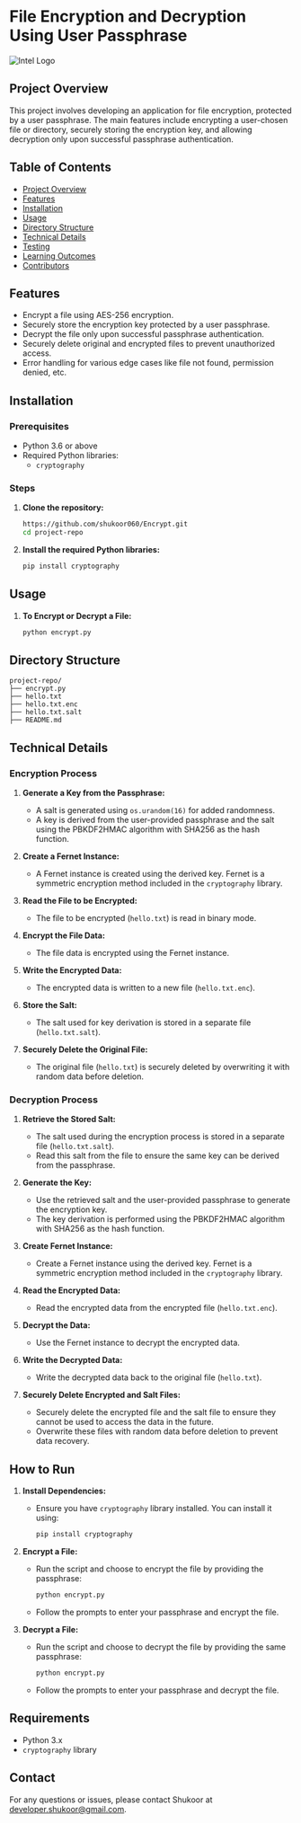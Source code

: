 # **File Encryption and Decryption Using User Passphrase**

![Intel Logo](https://logodownload.org/wp-content/uploads/2014/04/intel-logo-5-1.png)

## **Project Overview**

This project involves developing an application for file encryption, protected by a user passphrase. The main features include encrypting a user-chosen file or directory, securely storing the encryption key, and allowing decryption only upon successful passphrase authentication.

## **Table of Contents**

- [Project Overview](#project-overview)
- [Features](#features)
- [Installation](#installation)
- [Usage](#usage)
- [Directory Structure](#directory-structure)
- [Technical Details](#technical-details)
- [Testing](#testing)
- [Learning Outcomes](#learning-outcomes)
- [Contributors](#contributors)

## **Features**

- Encrypt a file using AES-256 encryption.
- Securely store the encryption key protected by a user passphrase.
- Decrypt the file only upon successful passphrase authentication.
- Securely delete original and encrypted files to prevent unauthorized access.
- Error handling for various edge cases like file not found, permission denied, etc.

## **Installation**

### **Prerequisites**

- Python 3.6 or above
- Required Python libraries:
  - `cryptography`


### **Steps**

1. **Clone the repository:**

    ```bash
    https://github.com/shukoor060/Encrypt.git
    cd project-repo
    ```

2. **Install the required Python libraries:**

    ```bash
    pip install cryptography 
    ```

## **Usage**

1. **To Encrypt or Decrypt a File:**

    ```bash
    python encrypt.py
    ```

## **Directory Structure**

```plaintext
project-repo/
├── encrypt.py
├── hello.txt
├── hello.txt.enc
├── hello.txt.salt
├── README.md
```

## Technical Details

### Encryption Process

1. **Generate a Key from the Passphrase:**
    - A salt is generated using `os.urandom(16)` for added randomness.
    - A key is derived from the user-provided passphrase and the salt using the PBKDF2HMAC algorithm with SHA256 as the hash function.

2. **Create a Fernet Instance:**
    - A Fernet instance is created using the derived key. Fernet is a symmetric encryption method included in the `cryptography` library.

3. **Read the File to be Encrypted:**
    - The file to be encrypted (`hello.txt`) is read in binary mode.

4. **Encrypt the File Data:**
    - The file data is encrypted using the Fernet instance.

5. **Write the Encrypted Data:**
    - The encrypted data is written to a new file (`hello.txt.enc`).

6. **Store the Salt:**
    - The salt used for key derivation is stored in a separate file (`hello.txt.salt`).

7. **Securely Delete the Original File:**
    - The original file (`hello.txt`) is securely deleted by overwriting it with random data before deletion.

### Decryption Process

1. **Retrieve the Stored Salt:**
    - The salt used during the encryption process is stored in a separate file (`hello.txt.salt`).
    - Read this salt from the file to ensure the same key can be derived from the passphrase.

2. **Generate the Key:**
    - Use the retrieved salt and the user-provided passphrase to generate the encryption key.
    - The key derivation is performed using the PBKDF2HMAC algorithm with SHA256 as the hash function.

3. **Create Fernet Instance:**
    - Create a Fernet instance using the derived key. Fernet is a symmetric encryption method included in the `cryptography` library.

4. **Read the Encrypted Data:**
    - Read the encrypted data from the encrypted file (`hello.txt.enc`).

5. **Decrypt the Data:**
    - Use the Fernet instance to decrypt the encrypted data.

6. **Write the Decrypted Data:**
    - Write the decrypted data back to the original file (`hello.txt`).

7. **Securely Delete Encrypted and Salt Files:**
    - Securely delete the encrypted file and the salt file to ensure they cannot be used to access the data in the future.
    - Overwrite these files with random data before deletion to prevent data recovery.

## How to Run

1. **Install Dependencies:**
    - Ensure you have `cryptography` library installed. You can install it using:
      ```sh
      pip install cryptography
      ```

2. **Encrypt a File:**
    - Run the script and choose to encrypt the file by providing the passphrase:
      ```sh
      python encrypt.py
      ```
    - Follow the prompts to enter your passphrase and encrypt the file.

3. **Decrypt a File:**
    - Run the script and choose to decrypt the file by providing the same passphrase:
      ```sh
      python encrypt.py
      
    - Follow the prompts to enter your passphrase and decrypt the file.

## Requirements
- Python 3.x
- `cryptography` library

## Contact
For any questions or issues, please contact Shukoor at developer.shukoor@gmail.com.
